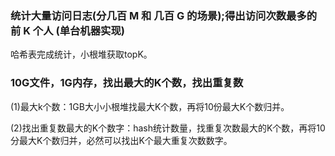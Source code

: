 ### 统计大量访问日志(分几百 M 和 几百 G 的场景);得出访问次数最多的前 K 个人 (单台机器实现)

哈希表完成统计，小根堆获取topK。



### 10G文件，1G内存，找出最大的K个数，找出重复数

(1)最大k个数：1GB大小小根堆找最大K个数，再将10份最大K个数归并。

(2)找出重复数最大的K个数字：hash统计数量，找重复次数最大的K个数，再将10分最大K个数归并，必然可以找出K个最大重复次数数字。